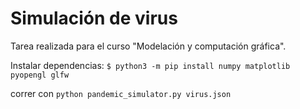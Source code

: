 # Simulación de virus

Tarea realizada para el curso "Modelación y computación gráfica".


Instalar dependencias: `$ python3 -m pip install numpy matplotlib pyopengl glfw`



correr con `python pandemic_simulator.py virus.json`
